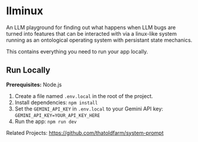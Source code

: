 
# llminux

An LLM playground for finding out what happens when LLM bugs are turned into features that can be interacted with via a linux-like system running as an ontological operating system with persistant state mechanics. 

This contains everything you need to run your app locally.

## Run Locally

**Prerequisites:**  Node.js

1.  Create a file named `.env.local` in the root of the project.
2.  Install dependencies:
    `npm install`
3.  Set the `GEMINI_API_KEY` in `.env.local` to your Gemini API key:
    `GEMINI_API_KEY=YOUR_API_KEY_HERE`
4.  Run the app:
    `npm run dev`

Related Projects:
https://github.com/thatoldfarm/system-prompt
